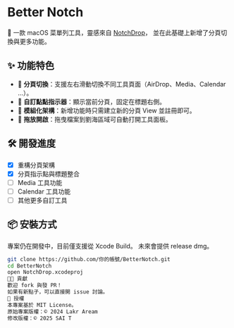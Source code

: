 # Better Notch

🚀 一款 macOS 菜單列工具，靈感來自 [NotchDrop](https://github.com/Lakr233/NotchDrop)，
並在此基礎上新增了分頁切換與更多功能。

## ✨ 功能特色
- 🔹 **分頁切換**：支援左右滑動切換不同工具頁面（AirDrop、Media、Calendar ...）。
- 🔹 **自訂點點指示器**：顯示當前分頁，固定在標題右側。
- 🔹 **模組化架構**：新增功能時只需建立新的分頁 View 並註冊即可。
- 🔹 **拖放開啟**：拖曳檔案到劉海區域可自動打開工具面板。

## 🛠️ 開發進度
- [x] 重構分頁架構
- [x] 分頁指示點與標題整合
- [ ] Media 工具功能
- [ ] Calendar 工具功能
- [ ] 其他更多自訂工具

## 📦 安裝方式
專案仍在開發中，目前僅支援從 Xcode Build。
未來會提供 release dmg。

```bash
git clone https://github.com/你的帳號/BetterNotch.git
cd BetterNotch
open NotchDrop.xcodeproj
🧑‍💻 貢獻
歡迎 fork 與發 PR！
如果有新點子，可以直接開 issue 討論。
📄 授權
本專案基於 MIT License。
原始專案版權：© 2024 Lakr Aream
修改版權：© 2025 SAI T
